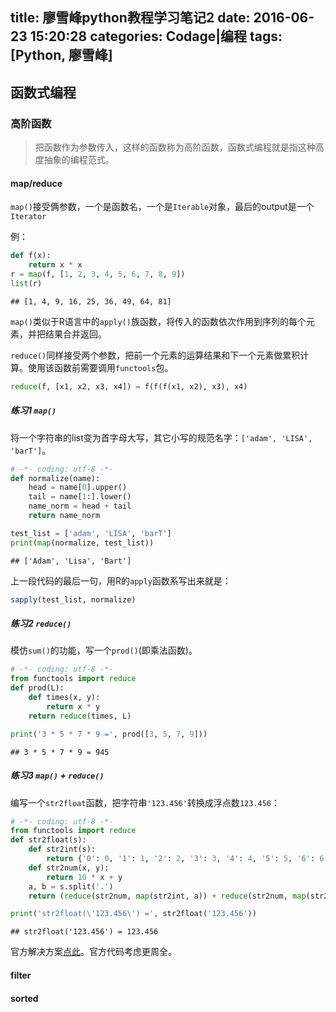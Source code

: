 title: 廖雪峰python教程学习笔记2
date: 2016-06-23 15:20:28
categories: Codage|编程
tags: [Python, 廖雪峰]
---

## 函数式编程
### 高阶函数
> 把函数作为参数传入，这样的函数称为高阶函数，函数式编程就是指这种高度抽象的编程范式。

#### map/reduce
`map()`接受俩参数，一个是函数名，一个是`Iterable`对象，最后的output是一个`Iterator`

例：
``` python
def f(x):
    return x * x
r = map(f, [1, 2, 3, 4, 5, 6, 7, 8, 9])
list(r)
```

	## [1, 4, 9, 16, 25, 36, 49, 64, 81]

`map()`类似于R语言中的`apply()`族函数，将传入的函数依次作用到序列的每个元素，并把结果合并返回。

`reduce()`同样接受两个参数，把前一个元素的运算结果和下一个元素做累积计算。使用该函数前需要调用`functools`包。

``` python
reduce(f, [x1, x2, x3, x4]) = f(f(f(x1, x2), x3), x4)
```

##### 练习1 `map()`
将一个字符串的list变为首字母大写，其它小写的规范名字：`['adam', 'LISA', 'barT']`。

``` python
# -*- coding: utf-8 -*-
def normalize(name):
    head = name[0].upper()
    tail = name[1:].lower()
    name_norm = head + tail
    return name_norm

test_list = ['adam', 'LISA', 'barT']
print(map(normalize, test_list))
```

	## ['Adam', 'Lisa', 'Bart']

上一段代码的最后一句，用R的`apply`函数系写出来就是：

``` r
sapply(test_list, normalize)
```

##### 练习2 `reduce()`
模仿`sum()`的功能，写一个`prod()`(即乘法函数)。

``` python
# -*- coding: utf-8 -*-
from functools import reduce
def prod(L):
    def times(x, y):
        return x * y
    return reduce(times, L)

print('3 * 5 * 7 * 9 =', prod([3, 5, 7, 9]))
```

	## 3 * 5 * 7 * 9 = 945

##### 练习3 `map()` + `reduce()`
编写一个`str2float`函数，把字符串`'123.456'`转换成浮点数`123.456`：

``` python
# -*- coding: utf-8 -*-
from functools import reduce
def str2float(s):
    def str2int(s):
        return {'0': 0, '1': 1, '2': 2, '3': 3, '4': 4, '5': 5, '6': 6, '7': 7, '8': 8, '9': 9}[s]
    def str2num(x, y):
        return 10 * x + y
    a, b = s.split('.')        
    return (reduce(str2num, map(str2int, a)) + reduce(str2num, map(str2int, b)) * 10 ** -len(b))

print('str2float(\'123.456\') =', str2float('123.456'))
```

    ## str2float('123.456') = 123.456

官方解决方案[点此](https://github.com/michaelliao/learn-python3/blob/master/samples/functional/do_reduce.py)。官方代码考虑更周全。

#### filter




#### sorted 